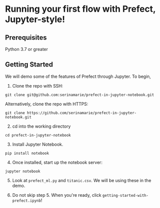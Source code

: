 # Running your first flow with Prefect, Jupyter-style!

## Prerequisites
Python 3.7 or greater
## Getting Started
We will demo some of the features of Prefect through Jupyter. To begin, 
1. Clone the repo with SSH:
```console
git clone git@github.com:serinamarie/prefect-in-jupyter-notebook.git
``` 

Alternatively, clone the repo with HTTPS:

```console
git clone https://github.com/serinamarie/prefect-in-jupyter-notebook.git
```

2. cd into the working directory
```console
cd prefect-in-jupyter-notebook
```
3. Install Jupyter Notebook.
```console
pip install notebook
```

4. Once installed, start up the notebook server:
```console
jupyter notebook
```

5. Look at `prefect_ml.py` and `titanic.csv`. We will be using these in the demo.

6. Do not skip step 5. When you're ready, click `getting-started-with-prefect.ipynb`! 

